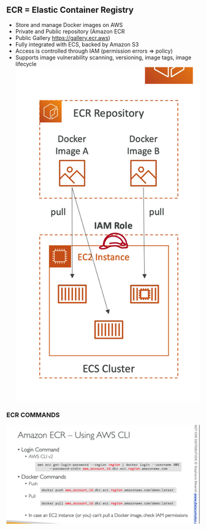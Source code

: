 ## ECR = Elastic Container Registry
- Store and manage Docker images on AWS
- Private and Public repository (Amazon ECR
- Public Gallery https://gallery.ecr.aws)
- Fully integrated with ECS, backed by Amazon S3
- Access is controlled through IAM (permission errors => policy)
- Supports image vulnerability scanning, versioning, image tags, image lifecycle
![alt text](image.png)
### ECR COMMANDS
![alt text](image-1.png)